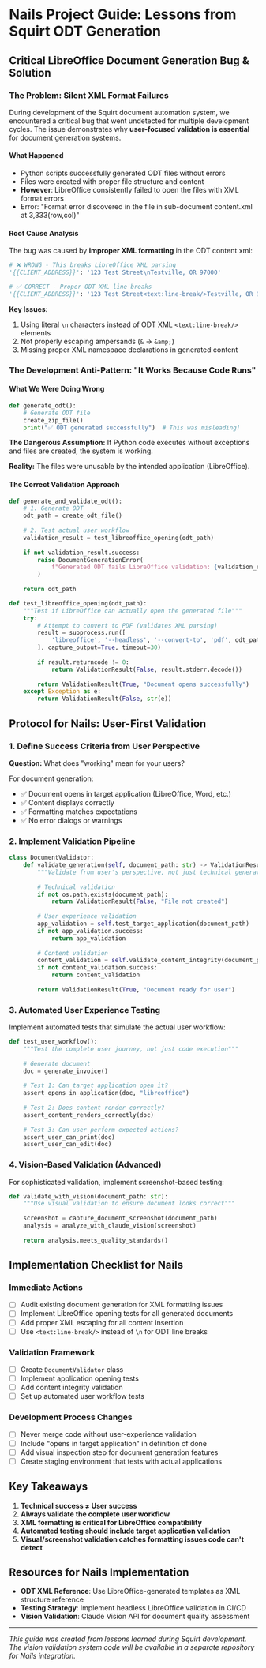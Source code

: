 # Nails Project Guide: Lessons from Squirt ODT Generation

## Critical LibreOffice Document Generation Bug & Solution

### The Problem: Silent XML Format Failures

During development of the Squirt document automation system, we encountered a critical bug that went undetected for multiple development cycles. The issue demonstrates why **user-focused validation is essential** for document generation systems.

#### What Happened
- Python scripts successfully generated ODT files without errors
- Files were created with proper file structure and content
- **However**: LibreOffice consistently failed to open the files with XML format errors
- Error: "Format error discovered in the file in sub-document content.xml at 3,333(row,col)"

#### Root Cause Analysis
The bug was caused by **improper XML formatting** in the ODT content.xml:

```python
# ❌ WRONG - This breaks LibreOffice XML parsing
'{{CLIENT_ADDRESS}}': '123 Test Street\nTestville, OR 97000'

# ✅ CORRECT - Proper ODT XML line breaks
'{{CLIENT_ADDRESS}}': '123 Test Street<text:line-break/>Testville, OR 97000'
```

**Key Issues:**
1. Using literal `\n` characters instead of ODT XML `<text:line-break/>` elements
2. Not properly escaping ampersands (`&` → `&amp;`)
3. Missing proper XML namespace declarations in generated content

### The Development Anti-Pattern: "It Works Because Code Runs"

#### What We Were Doing Wrong
```python
def generate_odt():
    # Generate ODT file
    create_zip_file()
    print("✅ ODT generated successfully")  # This was misleading!
```

**The Dangerous Assumption:** If Python code executes without exceptions and files are created, the system is working.

**Reality:** The files were unusable by the intended application (LibreOffice).

#### The Correct Validation Approach

```python
def generate_and_validate_odt():
    # 1. Generate ODT
    odt_path = create_odt_file()
    
    # 2. Test actual user workflow
    validation_result = test_libreoffice_opening(odt_path)
    
    if not validation_result.success:
        raise DocumentGenerationError(
            f"Generated ODT fails LibreOffice validation: {validation_result.error}"
        )
    
    return odt_path

def test_libreoffice_opening(odt_path):
    """Test if LibreOffice can actually open the generated file"""
    try:
        # Attempt to convert to PDF (validates XML parsing)
        result = subprocess.run([
            'libreoffice', '--headless', '--convert-to', 'pdf', odt_path
        ], capture_output=True, timeout=30)
        
        if result.returncode != 0:
            return ValidationResult(False, result.stderr.decode())
        
        return ValidationResult(True, "Document opens successfully")
    except Exception as e:
        return ValidationResult(False, str(e))
```

## Protocol for Nails: User-First Validation

### 1. Define Success Criteria from User Perspective

**Question:** What does "working" mean for your users?

For document generation:
- ✅ Document opens in target application (LibreOffice, Word, etc.)
- ✅ Content displays correctly
- ✅ Formatting matches expectations
- ✅ No error dialogs or warnings

### 2. Implement Validation Pipeline

```python
class DocumentValidator:
    def validate_generation(self, document_path: str) -> ValidationResult:
        """Validate from user's perspective, not just technical generation"""
        
        # Technical validation
        if not os.path.exists(document_path):
            return ValidationResult(False, "File not created")
        
        # User experience validation
        app_validation = self.test_target_application(document_path)
        if not app_validation.success:
            return app_validation
            
        # Content validation
        content_validation = self.validate_content_integrity(document_path)
        if not content_validation.success:
            return content_validation
            
        return ValidationResult(True, "Document ready for user")
```

### 3. Automated User Experience Testing

Implement automated tests that simulate the actual user workflow:

```python
def test_user_workflow():
    """Test the complete user journey, not just code execution"""
    
    # Generate document
    doc = generate_invoice()
    
    # Test 1: Can target application open it?
    assert_opens_in_application(doc, "libreoffice")
    
    # Test 2: Does content render correctly?
    assert_content_renders_correctly(doc)
    
    # Test 3: Can user perform expected actions?
    assert_user_can_print(doc)
    assert_user_can_edit(doc)
```

### 4. Vision-Based Validation (Advanced)

For sophisticated validation, implement screenshot-based testing:

```python
def validate_with_vision(document_path: str):
    """Use visual validation to ensure document looks correct"""
    
    screenshot = capture_document_screenshot(document_path)
    analysis = analyze_with_claude_vision(screenshot)
    
    return analysis.meets_quality_standards()
```

## Implementation Checklist for Nails

### Immediate Actions
- [ ] Audit existing document generation for XML formatting issues
- [ ] Implement LibreOffice opening tests for all generated documents
- [ ] Add proper XML escaping for all content insertion
- [ ] Use `<text:line-break/>` instead of `\n` for ODT line breaks

### Validation Framework
- [ ] Create `DocumentValidator` class
- [ ] Implement application opening tests
- [ ] Add content integrity validation
- [ ] Set up automated user workflow tests

### Development Process Changes
- [ ] Never merge code without user-experience validation
- [ ] Include "opens in target application" in definition of done
- [ ] Add visual inspection step for document generation features
- [ ] Create staging environment that tests with actual applications

## Key Takeaways

1. **Technical success ≠ User success**
2. **Always validate the complete user workflow**
3. **XML formatting is critical for LibreOffice compatibility**
4. **Automated testing should include target application validation**
5. **Visual/screenshot validation catches formatting issues code can't detect**

## Resources for Nails Implementation

- **ODT XML Reference**: Use LibreOffice-generated templates as XML structure reference
- **Testing Strategy**: Implement headless LibreOffice validation in CI/CD
- **Vision Validation**: Claude Vision API for document quality assessment

---

*This guide was created from lessons learned during Squirt development. The vision validation system code will be available in a separate repository for Nails integration.*